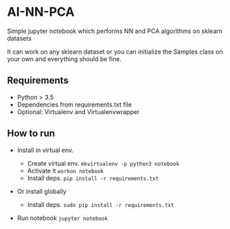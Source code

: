 # AI-NN-PCA
Simple jupyter notebook which performs NN and PCA algorithms on sklearn datasets

It can work on any sklearn dataset or you can initialize the Samples class on your own and everything should be fine.

## Requirements
* Python > 3.5
* Dependencies from requirements.txt file
* Optional: Virtualenv and Virtualenvwrapper

## How to run
* Install in virtual env.
  * Create virtual env. `mkvirtualenv -p python3 notebook`
  * Activate it `workon notebook`
  * Install deps. `pip install -r requirements.txt`
* Or install globally 
  * Install deps. `sudo pip install -r requirements.txt`

* Run notebook `jupyter notebook`
